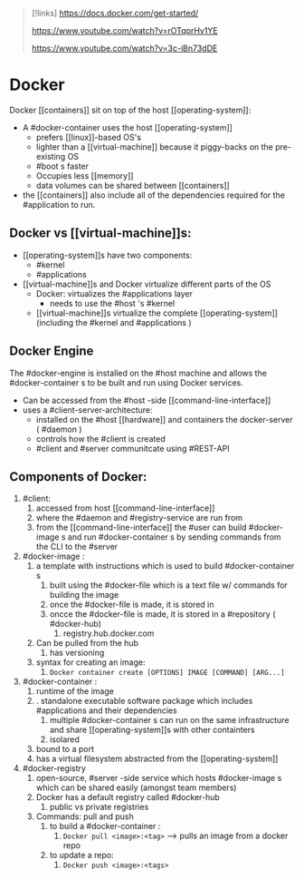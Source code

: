 
>[!links]
>https://docs.docker.com/get-started/
>
>https://www.youtube.com/watch?v=rOTqprHv1YE
>
>https://www.youtube.com/watch?v=3c-iBn73dDE

# Docker
Docker [[containers]] sit on top of the host [[operating-system]]:
- A #docker-container uses the host [[operating-system]]
	- prefers [[linux]]-based OS's
	- lighter than a [[virtual-machine]] because it piggy-backs on the pre-existing OS
	- #boot s faster
	- Occupies less [[memory]]
	- data volumes can be shared between [[containers]]
- the [[containers]] also include all of the dependencies required for the #application to run.

## Docker vs [[virtual-machine]]s:
- [[operating-system]]s have two components:
	- #kernel
	- #applications 
- [[virtual-machine]]s and Docker virtualize different parts of the OS
	- Docker: virtualizes the #applications layer
		- needs to use the #host 's #kernel
	- [[virtual-machine]]s virtualize the complete [[operating-system]] (including the #kernel and #applications )

## Docker Engine
The #docker-engine is installed on the #host machine and allows the #docker-container s to be built and run using Docker services.
- Can be accessed from the #host -side [[command-line-interface]]
- uses a #client-server-architecture:
	- installed on the #host [[hardware]] and containers the docker-server ( #daemon )
	- controls how the #client is created
	- #client and #server communitcate using #REST-API

## Components of Docker:
1. #client:
	1. accessed from host [[command-line-interface]]
	2. where the #daemon and #registry-service are run from
	3. from the [[command-line-interface]] the #user can build #docker-image s and run #docker-container s by sending commands from the CLI to the #server 
2. #docker-image :
	1. a template with instructions which is used to build #docker-container s 
		1. built using the #docker-file which is a text file w/ commands for building the image
		2. once the #docker-file is made, it is stored in 
		3. oncce the #docker-file is made, it is stored in a #repository ( #docker-hub)
			1. registry.hub.docker.com
	2. Can be pulled from the hub
		1. has versioning
	3. syntax for creating an image:
		1. `Docker container create [OPTIONS] IMAGE [COMMAND] [ARG...]`
3. #docker-container :
	1. runtime of the image
	2. . standalone executable software package which includes #applications and their dependencies
		1. multiple #docker-container s can run on the same infrastructure and share [[operating-system]]s with other containters
		2. isolared
	3. bound to a port
	4. has a virtual filesystem abstracted from the [[operating-system]]
4. #docker-registry
	1. open-source, #server -side service which hosts #docker-image s which can be shared easily (amongst team members)
	2. Docker has a default registry called #docker-hub 
		1. public vs private registries
	3. Commands: pull and push
		1. to build a #docker-container :
			1. `Docker pull <image>:<tag>` --> pulls an image from a docker repo
		2. to update a repo:
			1. `Docker push <image>:<tags>`

